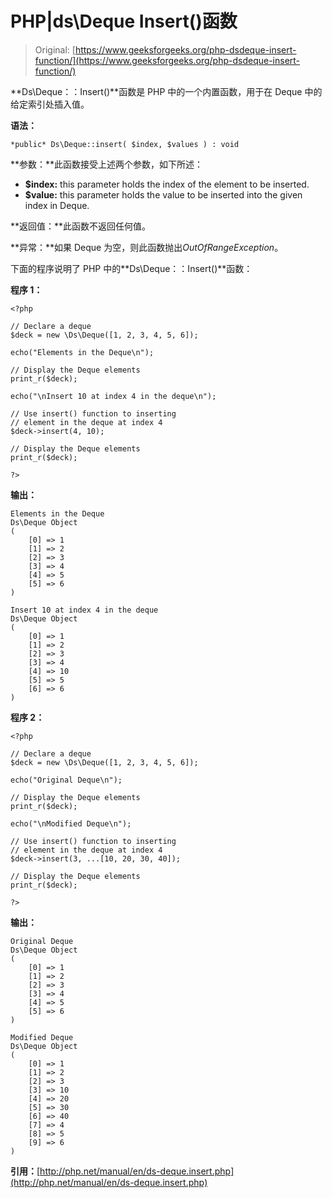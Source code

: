 # PHP|ds\Deque Insert()函数

> Original: [https://www.geeksforgeeks.org/php-dsdeque-insert-function/](https://www.geeksforgeeks.org/php-dsdeque-insert-function/)

**Ds\Deque：：Insert()**函数是 PHP 中的一个内置函数，用于在 Deque 中的给定索引处插入值。

**语法：**

```
*public* Ds\Deque::insert( $index, $values ) : void

```

**参数：**此函数接受上述两个参数，如下所述：

*   **$index:** this parameter holds the index of the element to be inserted.
*   **$value:** this parameter holds the value to be inserted into the given index in Deque.

**返回值：**此函数不返回任何值。

**异常：**如果 Deque 为空，则此函数抛出*OutOfRangeException*。

下面的程序说明了 PHP 中的**Ds\Deque：：Insert()**函数：

**程序 1：**

```
<?php

// Declare a deque
$deck = new \Ds\Deque([1, 2, 3, 4, 5, 6]);

echo("Elements in the Deque\n");

// Display the Deque elements
print_r($deck);

echo("\nInsert 10 at index 4 in the deque\n");

// Use insert() function to inserting
// element in the deque at index 4
$deck->insert(4, 10);

// Display the Deque elements
print_r($deck);

?>
```

**输出：**

```
Elements in the Deque
Ds\Deque Object
(
    [0] => 1
    [1] => 2
    [2] => 3
    [3] => 4
    [4] => 5
    [5] => 6
)

Insert 10 at index 4 in the deque
Ds\Deque Object
(
    [0] => 1
    [1] => 2
    [2] => 3
    [3] => 4
    [4] => 10
    [5] => 5
    [6] => 6
)

```

**程序 2：**

```
<?php

// Declare a deque
$deck = new \Ds\Deque([1, 2, 3, 4, 5, 6]);

echo("Original Deque\n");

// Display the Deque elements
print_r($deck);

echo("\nModified Deque\n");

// Use insert() function to inserting
// element in the deque at index 4
$deck->insert(3, ...[10, 20, 30, 40]);

// Display the Deque elements
print_r($deck);

?>
```

**输出：**

```
Original Deque
Ds\Deque Object
(
    [0] => 1
    [1] => 2
    [2] => 3
    [3] => 4
    [4] => 5
    [5] => 6
)

Modified Deque
Ds\Deque Object
(
    [0] => 1
    [1] => 2
    [2] => 3
    [3] => 10
    [4] => 20
    [5] => 30
    [6] => 40
    [7] => 4
    [8] => 5
    [9] => 6
)

```

**引用：**[http://php.net/manual/en/ds-deque.insert.php](http://php.net/manual/en/ds-deque.insert.php)